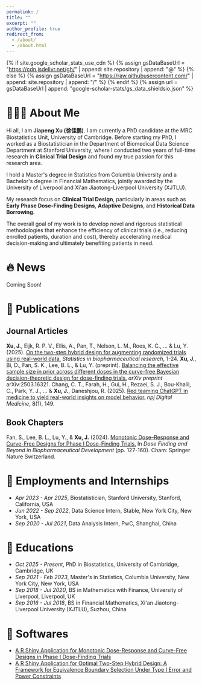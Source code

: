 ```yaml
---
permalink: /
title: ""
excerpt: ""
author_profile: true
redirect_from: 
  - /about/
  - /about.html
---
```


{% if site.google_scholar_stats_use_cdn %}
{% assign gsDataBaseUrl = "https://cdn.jsdelivr.net/gh/" | append: site.repository | append: "@" %}
{% else %}
{% assign gsDataBaseUrl = "https://raw.githubusercontent.com/" | append: site.repository | append: "/" %}
{% endif %}
{% assign url = gsDataBaseUrl | append: "google-scholar-stats/gs_data_shieldsio.json" %}

<span class='anchor' id='about-me'></span>

# 👨🏻‍💻 About Me

Hi all, I am **Jiapeng Xu (徐佳鹏)**. I am currently a PhD candidate at the MRC Biostatistics Unit, University of Cambridge. Before starting my PhD, I worked as a Biostatistician in the Department of Biomedical Data Science Department at Stanford University, where I conducted two years of full-time research in **Clinical Trial Design** and found my true passion for this research area.

I hold a Master's degree in Statistics from Columbia University and a Bachelor's degree in Financial Mathematics, jointly awarded by the University of Liverpool and Xi'an Jiaotong-Liverpool University (XJTLU).

My research focus on **Clinical Trial Design**, particularly in areas such as **Early Phase Dose-Finding Designs**, **Adaptive Designs**, and **Historical Data Borrowing**. 

The overall goal of my work is to develop novel and rigorous statistical methodologies that enhance the efficiency of clinical trials (i.e., reducing enrolled patients, duration and cost), thereby accelerating medical decision-making and ultimately benefiting patients in need.

# 🔥 News

Coming Soon!

# 📝 Publications

## Journal Articles
**Xu, J.**, Eijk, R. P. V., Ellis, A., Pan, T., Nelson, L. M., Roes, K. C., ... & Lu, Y. (2025). [On the two-step hybrid design for augmenting randomized trials using real-world data.](https://www.tandfonline.com/doi/full/10.1080/19466315.2025.2547855) *Statistics in biopharmaceutical research*, 1-24.
**Xu, J.**, Bi, D., Fan, S. K., Lee, B. L., & Lu, Y. (preprint). [Balancing the effective sample size in prior across different doses in the curve-free Bayesian decision-theoretic design for dose-finding trials.](https://arxiv.org/abs/2503.16321) *arXiv preprint* arXiv:2503.16321.
Chang, C. T., Farah, H., Gui, H., Rezaei, S. J., Bou-Khalil, C., Park, Y. J., ... & **Xu, J.**, Daneshjou, R. (2025). [Red teaming ChatGPT in medicine to yield real-world insights on model behavior.](https://www.nature.com/articles/s41746-025-01542-0) *npj Digital Medicine*, 8(1), 149.

## Book Chapters
Fan, S., Lee, B. L., Lu, Y., & **Xu, J.** (2024). [Monotonic Dose–Response and Curve-Free Designs for Phase I Dose-Finding Trials.](https://link.springer.com/chapter/10.1007/978-3-031-67110-4_6) In *Dose Finding and Beyond in Biopharmaceutical Development* (pp. 127-160). Cham: Springer Nature Switzerland.

<!---
# 🎖 Honors and Awards
- *2021.10* Lorem ipsum dolor sit amet, consectetur adipiscing elit. Vivamus ornare aliquet ipsum, ac tempus justo dapibus sit amet. 
- *2021.09* Lorem ipsum dolor sit amet, consectetur adipiscing elit. Vivamus ornare aliquet ipsum, ac tempus justo dapibus sit amet. 
-->

# 💼 Employments and Internships
- *Apr 2023 - Apr 2025*, Biostatistician, Stanford University, Stanford, California, USA
- *Jun 2022 - Sep 2022*, Data Science Intern, Stable, New York City, New York, USA
- *Sep 2020 - Jul 2021*, Data Analysis Intern, PwC, Shanghai, China

# 📖 Educations
- *Oct 2025 - Present*, PhD in Biostatistics, University of Cambridge, Cambridge, UK
- *Sep 2021 - Feb 2023*, Master's in Statistics, Columbia University, New York City, New York, USA
- *Sep 2018 - Jul 2020*, BS in Mathematics with Finance, University of Liverpool, Liverpool, UK
- *Sep 2016 - Jul 2018*, BS in Financial Mathematics, Xi'an Jiaotong-Liverpool University (XJTLU), Suzhou, China

# 🤖 Softwares
- [A R Shiny Application for Monotonic Dose-Response and Curve-Free Designs in Phase I Dose-Finding Trials](https://cisd-stanford.shinyapps.io/CurveFreeDesigns/)
- [A R Shiny Application for Optimal Two-Step Hybrid Design: A Framework for Equivalence Boundary Selection Under Type I Error and Power Constraints](https://cisd-stanford.shinyapps.io/OptimalHybridDesign/)
